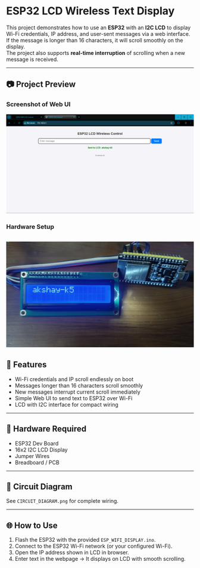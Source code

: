 # ESP32 LCD Wireless Text Display

This project demonstrates how to use an **ESP32** with an **I2C LCD** to display Wi-Fi credentials, IP address, and user-sent messages via a web interface.  
If the message is longer than 16 characters, it will scroll smoothly on the display.  
The project also supports **real-time interruption** of scrolling when a new message is received.

---

## 📷 Project Preview

### Screenshot of Web UI
![Screenshot](Project_details/ScreenShot.png)

### Hardware Setup
![Image](Project_details/Image.jpg)
---

## 🚀 Features
- Wi-Fi credentials and IP scroll endlessly on boot  
- Messages longer than 16 characters scroll smoothly  
- New messages interrupt current scroll immediately  
- Simple Web UI to send text to ESP32 over Wi-Fi  
- LCD with I2C interface for compact wiring  

---

## 🔧 Hardware Required
- ESP32 Dev Board  
- 16x2 I2C LCD Display  
- Jumper Wires  
- Breadboard / PCB  

---

## 🔌 Circuit Diagram
See `CIRCUIT_DIAGRAM.png` for complete wiring.

---

## 🌐 How to Use
1. Flash the ESP32 with the provided `ESP_WIFI_DISPLAY.ino`.  
2. Connect to the ESP32 Wi-Fi network (or your configured Wi-Fi).  
3. Open the  IP address shown in LCD in browser.  
4. Enter text in the webpage → It displays on LCD with smooth scrolling.  

